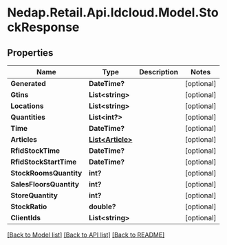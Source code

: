 # Nedap.Retail.Api.Idcloud.Model.StockResponse
## Properties

Name | Type | Description | Notes
------------ | ------------- | ------------- | -------------
**Generated** | **DateTime?** |  | [optional] 
**Gtins** | **List&lt;string&gt;** |  | [optional] 
**Locations** | **List&lt;string&gt;** |  | [optional] 
**Quantities** | **List&lt;int?&gt;** |  | [optional] 
**Time** | **DateTime?** |  | [optional] 
**Articles** | [**List&lt;Article&gt;**](Article.md) |  | [optional] 
**RfidStockTime** | **DateTime?** |  | [optional] 
**RfidStockStartTime** | **DateTime?** |  | [optional] 
**StockRoomsQuantity** | **int?** |  | [optional] 
**SalesFloorsQuantity** | **int?** |  | [optional] 
**StoreQuantity** | **int?** |  | [optional] 
**StockRatio** | **double?** |  | [optional] 
**ClientIds** | **List&lt;string&gt;** |  | [optional] 

[[Back to Model list]](../README.md#documentation-for-models) [[Back to API list]](../README.md#documentation-for-api-endpoints) [[Back to README]](../README.md)

